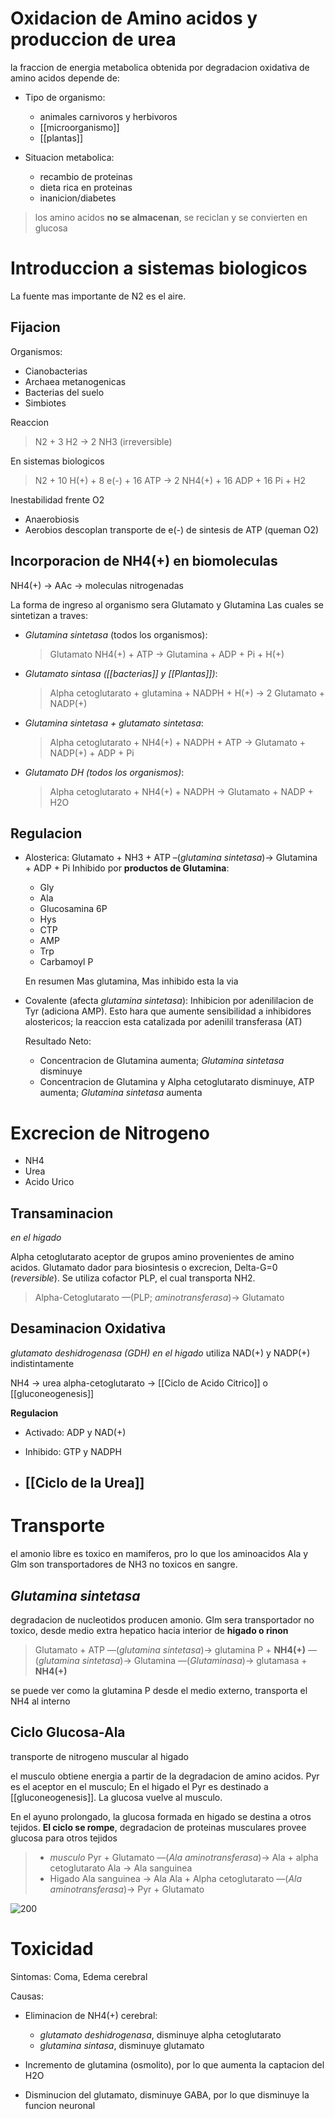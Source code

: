 # Oxidacion de Amino acidos y produccion de urea

la fraccion de energia metabolica obtenida por degradacion oxidativa de amino acidos depende de:

- Tipo de organismo:

    - animales carnivoros y herbivoros
    - [[microorganismo]]
    - [[plantas]]

- Situacion metabolica:
    - recambio de proteinas
    - dieta rica en proteinas
    - inanicion/diabetes

> los amino acidos **no se almacenan**, se reciclan y se convierten en glucosa

# Introduccion a sistemas biologicos

La fuente mas importante de N2 es el aire.

## Fijacion

Organismos:

- Cianobacterias
- Archaea metanogenicas
- Bacterias del suelo
- Simbiotes

Reaccion

> N2 + 3 H2 → 2 NH3 (irreversible)

En sistemas biologicos

> N2 + 10 H(+) + 8 e(-) + 16 ATP → 2 NH4(+) + 16 ADP + 16 Pi + H2

Inestabilidad frente O2

- Anaerobiosis
- Aerobios descoplan transporte de e(-) de sintesis de ATP (queman O2)

## Incorporacion de NH4(+) en biomoleculas

NH4(+) → AAc → moleculas nitrogenadas

La forma de ingreso al organismo sera Glutamato y Glutamina
Las cuales se sintetizan a traves:

- _Glutamina sintetasa_ (todos los organismos):

    > Glutamato NH4(+) + ATP → Glutamina + ADP + Pi + H(+)

- _Glutamato sintasa ([[bacterias]] y [[Plantas]])_:

    > Alpha cetoglutarato + glutamina + NADPH + H(+) → 2 Glutamato + NADP(+)

- _Glutamina sintetasa + glutamato sintetasa_:

    > Alpha cetoglutarato + NH4(+) + NADPH + ATP → Glutamato + NADP(+) + ADP + Pi

- _Glutamato DH (todos los organismos)_:
    > Alpha cetoglutarato + NH4(+) + NADPH → Glutamato + NADP + H2O

## Regulacion

- Alosterica:
    Glutamato + NH3 + ATP –(_glutamina sintetasa_)→ Glutamina + ADP + Pi
    Inhibido por **productos de Glutamina**:

    - Gly
    - Ala
    - Glucosamina 6P
    - Hys
    - CTP
    - AMP
    - Trp
    - Carbamoyl P

    En resumen Mas glutamina, Mas inhibido esta la via

- Covalente (afecta *glutamina sintetasa*):
	Inhibicion por adenililacion de Tyr (adiciona AMP). Esto hara que aumente sensibilidad a inhibidores alostericos; la reaccion esta catalizada por adenilil transferasa (AT)
	
	Resultado Neto:
	- Concentracion de Glutamina aumenta; *Glutamina sintetasa* disminuye
	- Concentracion de Glutamina y Alpha cetoglutarato disminuye, ATP aumenta; *Glutamina sintetasa* aumenta

# Excrecion de Nitrogeno

- NH4
- Urea
- Acido Urico

## Transaminacion

_en el higado_

Alpha cetoglutarato aceptor de grupos amino provenientes de amino acidos.
Glutamato dador para biosintesis o excrecion, Delta-G=0 (_reversible_).
Se utiliza cofactor PLP, el cual transporta NH2.

> Alpha-Cetoglutarato —(PLP; _aminotransferasa_)→ Glutamato

## Desaminacion Oxidativa

_glutamato deshidrogenasa (GDH)_
_en el higado_
utiliza NAD(+) y NADP(+) indistintamente

NH4 → urea
alpha-cetoglutarato → [[Ciclo de Acido Citrico]] o [[gluconeogenesis]]

**Regulacion**

- Activado: ADP y NAD(+)
- Inhibido: GTP y NADPH

- ## [[Ciclo de la Urea]]

# Transporte

el amonio libre es toxico en mamiferos, pro lo que los aminoacidos Ala y Glm son transportadores de NH3 no toxicos en sangre.

## _Glutamina sintetasa_

degradacion de nucleotidos producen amonio.
Glm sera transportador no toxico, desde medio extra hepatico hacia interior de **higado o rinon**

> Glutamato + ATP —(_glutamina sintetasa_)→
> glutamina P + **NH4(+)** —(_glutamina_ _sintetasa_)→
> Glutamina —(_Glutaminasa_)→ glutamasa + **NH4(+)**

se puede ver como la glutamina P desde el medio externo, transporta el NH4 al interno

## Ciclo Glucosa-Ala

transporte de nitrogeno muscular al higado

el musculo obtiene energia a partir de la degradacion de amino acidos.
Pyr es el aceptor en el musculo; En el higado el Pyr es destinado a [[gluconeogenesis]]. La glucosa vuelve al musculo.

En el ayuno prolongado, la glucosa formada en higado se destina a otros tejidos.
**El ciclo se rompe**, degradacion de proteinas musculares provee glucosa para otros tejidos

> -   _musculo_
>     Pyr + Glutamato —(_Ala aminotransferasa_)→ Ala + alpha cetoglutarato
>     Ala → Ala sanguinea
> -   Higado
>     Ala sanguinea → Ala
>     Ala + Alpha cetoglutarato —(_Ala aminotransferasa_)→ Pyr + Glutamato

![200](https://i.imgur.com/B11IerD.png)

# Toxicidad

Sintomas: Coma, Edema cerebral

Causas:

- Eliminacion de NH4(+) cerebral:

    - _glutamato deshidrogenasa_, disminuye alpha cetoglutarato
    - _glutamina sintasa_, disminuye glutamato

- Incremento de glutamina (osmolito), por lo que aumenta la captacion del H2O

- Disminucion del glutamato, disminuye GABA, por lo que disminuye la funcion neuronal
